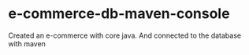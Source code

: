 # e-commerce-db-maven-console
Created an e-commerce with core java. And connected to the database with maven
